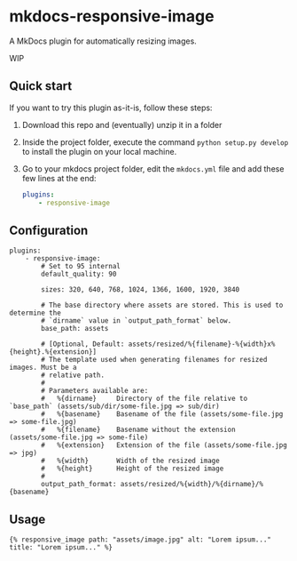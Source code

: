 # mkdocs-responsive-image

A MkDocs plugin for automatically resizing images.

WIP

## Quick start

If you want to try this plugin as-it-is, follow these steps:

1. Download this repo and (eventually) unzip it in a folder

2. Inside the project folder, execute the command 
   `python setup.py develop` to install 
   the plugin on your local machine. 

3. Go to your mkdocs project folder, edit the `mkdocs.yml` file 
   and add these few lines at the end:

   ```yaml
   plugins:
       - responsive-image
   ```
   
## Configuration

```
plugins:
	- responsive-image:
		# Set to 95 internal
        default_quality: 90
		
        sizes: 320, 640, 768, 1024, 1366, 1600, 1920, 3840
        
        # The base directory where assets are stored. This is used to determine the
        # `dirname` value in `output_path_format` below.
        base_path: assets
        
        # [Optional, Default: assets/resized/%{filename}-%{width}x%{height}.%{extension}]
        # The template used when generating filenames for resized images. Must be a
        # relative path.
        #
        # Parameters available are:
        #   %{dirname}     Directory of the file relative to `base_path` (assets/sub/dir/some-file.jpg => sub/dir)
        #   %{basename}    Basename of the file (assets/some-file.jpg => some-file.jpg)
        #   %{filename}    Basename without the extension (assets/some-file.jpg => some-file)
        #   %{extension}   Extension of the file (assets/some-file.jpg => jpg)
        #   %{width}       Width of the resized image
        #   %{height}      Height of the resized image
        #
        output_path_format: assets/resized/%{width}/%{dirname}/%{basename}
```

## Usage

```
{% responsive_image path: "assets/image.jpg" alt: "Lorem ipsum..." title: "Lorem ipsum..." %}
```